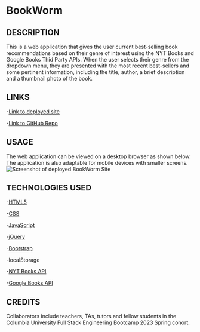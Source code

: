 # BookWorm

## DESCRIPTION
This is a web application that gives the user current best-selling book recommendations based on their genre of interest using the NYT Books and Google Books Thid Party APIs. When the user selects their genre from the dropdown menu, they are presented with the most recent best-sellers and some pertinent information, including the title, author, a brief description and a thumbnail photo of the book. 


## LINKS
-[Link to deployed site](https://ayandele.github.io/bookworm-repo/)

-[Link to GitHub Repo](https://github.com/ayandele/bookworm-repo)

## USAGE
The web application can be viewed on a desktop browser as shown below. The application is also adaptable for mobile devices with smaller screens.
![Screenshot of deployed BookWorm Site]()

## TECHNOLOGIES USED
-[HTML5](https://developer.mozilla.org/en-US/docs/Glossary/HTML5)

-[CSS](https://developer.mozilla.org/en-US/docs/Web/CSS)

-[JavaScript](https://www.javascript.com/)

-[jQuery](https://jquery.com/)

-[Bootstrap](https://getbootstrap.com/)

-localStorage

-[NYT Books API](https://developer.nytimes.com/docs/books-product/1/overview)

-[Google Books API](https://developers.google.com/books)


## CREDITS
Collaborators include teachers, TAs, tutors and fellow students in the Columbia University Full Stack Engineering Bootcamp 2023 Spring cohort.